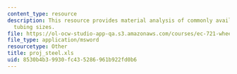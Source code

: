 ```yaml
---
content_type: resource
description: This resource provides material analysis of commonly available mild steel
  tubing sizes.
file: https://ol-ocw-studio-app-qa.s3.amazonaws.com/courses/ec-721-wheelchair-design-in-developing-countries-spring-2009/8530b4b39930fc435286961b922fd0b6_proj_steel.xls
file_type: application/msword
resourcetype: Other
title: proj_steel.xls
uid: 8530b4b3-9930-fc43-5286-961b922fd0b6
---
```

